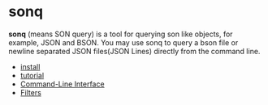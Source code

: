 # sonq

__sonq__ (means SON query) is a tool for querying son like objects, for example, JSON and BSON. You may use sonq to query a bson file or newline separated JSON files(JSON Lines) directly from the command line.

- [install](install.md)
- [tutorial](tutorial.md)
- [Command-Line Interface](cli.md)
- [Filters](filters.md)